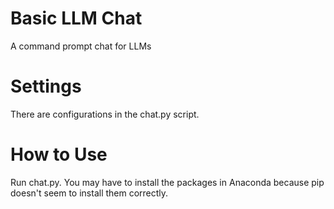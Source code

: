 # Basic LLM Chat
A command prompt chat for LLMs

# Settings
There are configurations in the chat.py script.

# How to Use
Run chat.py. You may have to install the packages in Anaconda because pip doesn't seem to install them correctly.
